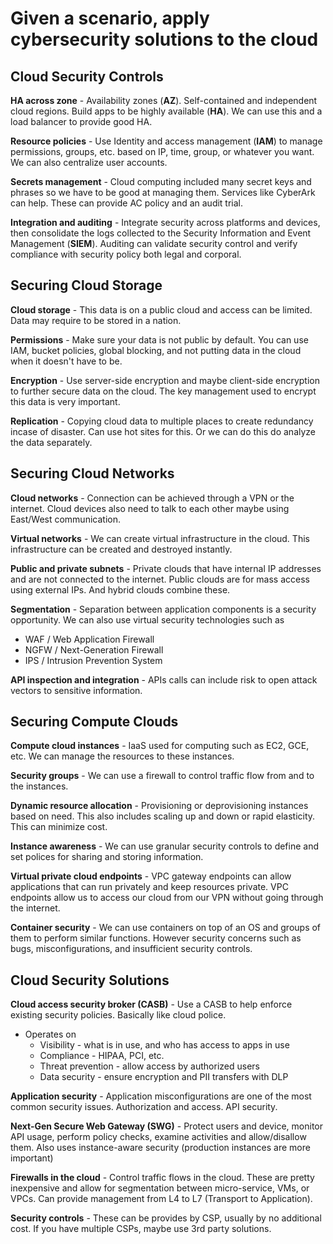 # Given a scenario, apply cybersecurity solutions to the cloud

## Cloud Security Controls
**HA across zone** - Availability zones (**AZ**). Self-contained and independent cloud regions. Build apps to be highly available (**HA**). We can use this and a load balancer to provide good HA.

**Resource policies** - Use Identity and access management (**IAM**) to manage permissions, groups, etc. based on IP, time, group, or whatever you want. We can also centralize user accounts.

**Secrets management** - Cloud computing included many secret keys and phrases so we have to be good at managing them. Services like CyberArk can help. These can provide AC policy and an audit trial.

**Integration and auditing** - Integrate security across platforms and devices, then consolidate the logs collected to the Security Information and Event Management (**SIEM**). Auditing can validate security control and verify compliance with security policy both legal and corporal.


## Securing Cloud Storage
**Cloud storage** - This data is on a public cloud and access can be limited. Data may require to be stored in a nation.

**Permissions** - Make sure your data is not public by default. You can use IAM, bucket policies, global blocking, and not putting data in the cloud when it doesn't have to be.

**Encryption** - Use server-side encryption and maybe client-side encryption to further secure data on the cloud. The key management used to encrypt this data is very important.

**Replication** - Copying cloud data to multiple places to create redundancy incase of disaster. Can use hot sites for this. Or we can do this do analyze the data separately.


## Securing Cloud Networks
**Cloud networks** - Connection can be achieved through a VPN or the internet. Cloud devices also need to talk to each other maybe using East/West communication.

**Virtual networks** - We can create virtual infrastructure in the cloud. This infrastructure can be created and destroyed instantly.

**Public and private subnets** - Private clouds that have internal IP addresses and are not connected to the internet. Public clouds are for mass access using external IPs. And hybrid clouds combine these.

**Segmentation** - Separation between application components is a security opportunity. We can also use virtual security technologies such as
- WAF / Web Application Firewall
- NGFW / Next-Generation Firewall
- IPS / Intrusion Prevention System

**API inspection and integration** - APIs calls can include risk to open attack vectors to sensitive information. 


## Securing Compute Clouds
**Compute cloud instances** - IaaS used for computing such as EC2, GCE, etc. We can manage the resources to these instances.

**Security groups** - We can use a firewall to control traffic flow from and to the instances.

**Dynamic resource allocation** - Provisioning or deprovisioning instances based on need. This also includes scaling up and down or rapid elasticity. This can minimize cost.

**Instance awareness** - We can use granular security controls to define and set polices for sharing and storing information.

**Virtual private cloud endpoints** - VPC gateway endpoints can allow applications that can run privately and keep resources private. VPC endpoints allow us to access our cloud from our VPN without going through the internet.

**Container security** - We can use containers on top of an OS and groups of them to perform similar functions. However security concerns such as bugs, misconfigurations, and insufficient security controls. 


## Cloud Security Solutions
**Cloud access security broker (CASB)** - Use a CASB to help enforce existing security policies. Basically like cloud police. 
- Operates on
	- Visibility - what is in use, and who has access to apps in use
	- Compliance - HIPAA, PCI, etc.
	- Threat prevention - allow access by authorized users
	- Data security - ensure encryption and PII transfers with DLP

**Application security** - Application misconfigurations are one of the most common security issues. Authorization and access. API security. 

**Next-Gen Secure Web Gateway (SWG)** - Protect users and device, monitor API usage, perform policy checks, examine activities and allow/disallow them. Also uses instance-aware security (production instances are more important)

**Firewalls in the cloud** - Control traffic flows in the cloud. These are pretty inexpensive and allow for segmentation between micro-service, VMs, or VPCs. Can provide management from L4 to L7 (Transport to Application).

**Security controls** - These can be provides by CSP, usually by no additional cost. If you have multiple CSPs, maybe use 3rd party solutions.

